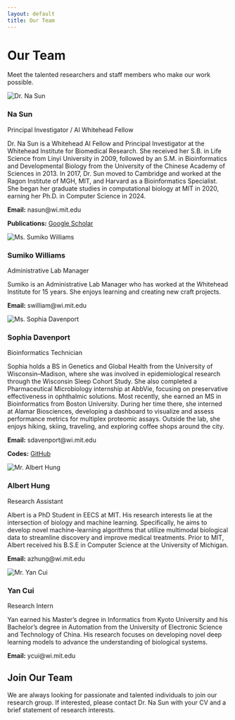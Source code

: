 ```yaml
---
layout: default
title: Our Team
---
```


# Our Team
Meet the talented researchers and staff members who make our work possible.

<div class="team-container">
  <div class="team-member">
    <img src="{{ site.baseurl }}/assets/images/photo_naSun.jpg" alt="Dr. Na Sun">
    <h3>Na Sun</h3>
    <p class="position">Principal Investigator / AI Whitehead Fellow</p>
    <p>Dr. Na Sun is a Whitehead AI Fellow and Principal Investigator at the Whitehead Institute for Biomedical Research. She received her S.B. in Life Science from Linyi University in 2009, followed by an S.M. in Bioinformatics and Developmental Biology from the University of the Chinese Academy of Sciences in 2013. In 2017, Dr. Sun moved to Cambridge and worked at the Ragon Institute of MGH, MIT, and Harvard as a Bioinformatics Specialist. She began her graduate studies in computational biology at MIT in 2020, earning her Ph.D. in Computer Science in 2024.</p>
    <p><strong>Email:</strong> nasun@wi.mit.edu</p>
    <p><strong>Publications:</strong> <a href="https://scholar.google.com/citations?user=oOxS8vwAAAAJ">Google Scholar</a></p>
  </div>
  
  <div class="team-member">
    <img src="{{ site.baseurl }}/assets/images/photo_sumikoWilliams.jpg" alt="Ms. Sumiko Williams">
    <h3>Sumiko Williams</h3>
    <p class="position">Administrative Lab Manager</p>
    <p>Sumiko is an Administrative Lab Manager who has worked at the Whitehead Institute for 15 years. She enjoys learning and creating new craft projects.</p>
    <p><strong>Email:</strong> swilliam@wi.mit.edu</p>
  </div>
    
  <div class="team-member">
    <img src="{{ site.baseurl }}/assets/images/photo_sophiaDavenport.jpg" alt="Ms. Sophia Davenport">
    <h3>Sophia Davenport</h3>
    <p class="position">Bioinformatics Technician</p>
    <p>Sophia holds a BS in Genetics and Global Health from the University of Wisconsin–Madison, where she was involved in epidemiological research through the Wisconsin Sleep Cohort Study. She also completed a Pharmaceutical Microbiology internship at AbbVie, focusing on preservative effectiveness in ophthalmic solutions. Most recently, she earned an MS in Bioinformatics from Boston University. During her time there, she interned at Alamar Biosciences, developing a dashboard to visualize and assess performance metrics for multiplex proteomic assays. Outside the lab, she enjoys hiking, skiing, traveling, and exploring coffee shops around the city.</p>
    <p><strong>Email:</strong> sdavenport@wi.mit.edu</p>
    <p><strong>Codes:</strong> <a href="https://github.com/sophiadavenport">GitHub</a></p>
  </div>
  
  <div class="team-member">
    <img src="{{ site.baseurl }}/assets/images/photo_albertHung.jpg" alt="Mr. Albert Hung">
    <h3>Albert Hung</h3>
    <p class="position">Research Assistant</p>
    <p>Albert is a PhD Student in EECS at MIT. His research interests lie at the intersection of biology and machine learning. Specifically, he aims to develop novel machine-learning algorithms that utilize multimodal biological data to streamline discovery and improve medical treatments. Prior to MIT, Albert received his B.S.E in Computer Science at the University of Michigan.</p>
    <p><strong>Email:</strong> azhung@wi.mit.edu</p>
  </div>
 
  <div class="team-member">
    <img src="{{ site.baseurl }}/assets/images/photo_yanCui.jpg" alt="Mr. Yan Cui">
    <h3>Yan Cui</h3>
    <p class="position">Research Intern</p>
    <p>Yan earned his Master’s degree in Informatics from Kyoto University and his Bachelor’s degree in Automation from the University of Electronic Science and Technology of China. His research focuses on developing novel deep learning models to advance the understanding of biological systems.</p>
    <p><strong>Email:</strong> ycui@wi.mit.edu</p>
  </div>
</div>

## Join Our Team
We are always looking for passionate and talented individuals to join our research group. If interested, please contact Dr. Na Sun with your CV and a brief statement of research interests.
